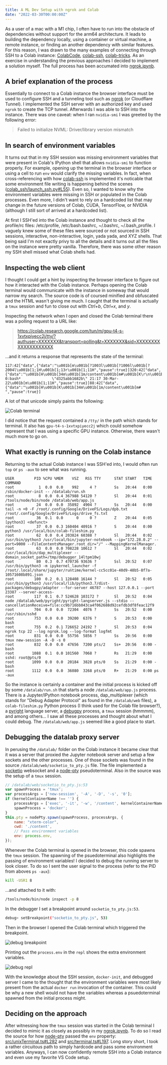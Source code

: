 ```yaml
---
title: A ML Dev Setup with ngrok and Colab
date: "2022-03-30T00:00:00Z"
---
```


As a user of a mac with a M1 chip, I often have to run into the obstacle of
dependencies without support for the arm64 architecture. It leads to
building the dependency locally, using a container or virtual machine, a
remote instance, or finding an another dependency with similar features. For
this reason, I was drawn to the many examples of connecting through SSH to
a Colab instance: [ColabCode](https://github.com/abhishekkrthakur/colabcode), 
[colab-ssh](https://github.com/WassimBenzarti/colab-ssh), [colab-tricks](https://github.com/shawwn/colab-tricks).
As an exercise in understanding the previous approaches I decided to implement
a solution myself. The full process has been accumated into [ngrok.ipynb](https://github.com/jjgp/colab/blob/main/notebooks/ngrok.ipynb).

## A brief explanation of the process

Essentially to connect to a Colab instance the browser interface must be used 
to configure SSH and a tunneling tool such as [ngrok](https://ngrok.com/)
(or Cloudflare Tunnel). I implemented the SSH server with an authorized key and
used `ngrok` to create the TCP tunnel. Afterwards I was able to SSH into the 
instance. There was one caveat: when I ran `nvidia-smi` I was greeted by the 
following error:

> Failed to initialize NVML: Driver/library version mismatch

## In search of environment variables

It turns out that in my SSH session was missing environment variables that were
present in Colab's IPython shell that allows `nvidia-smi` to function properly. 
For example, opening up the terminal in the browser interface or using a cell
to run `env` would clarify the missing variables. In fact, when cross-referencing
with how [colab-ssh](https://github.com/WassimBenzarti/colab-ssh) is implemented 
it's noticable that some environment file writing is happening behind the scenes 
([colab_ssh/launch_ssh.py#L55](https://github.com/WassimBenzarti/colab-ssh/blob/0e495da074a9ded37e09e50b26a15b39eb8a4fb0/colab_ssh/launch_ssh.py#L55)). Even so, I wanted to know why the environment variables
were missing in SSH or populated in the Colab processes. Even more, I didn't want to rely
on a hardcoded list that may change in the future versions of Colab, CUDA, TensorFlow,
or NVIDIA (although I still sort of arrived at a hardcoded list).

At first I SSH'ed into the Colab instance and thought to check all the profile/rc files:
/etc/profile, /etc/bash.bashrc, ~/.bashrc, ~/.bash_profile. I vaguely knew some of these
files were sourced or not sourced in SSH sessions, interactive, non-interactive, login,
yada yada, and XYZ shells. That being said I'm not exactly privy to all the details and 
it turns out all the files on the instance were pretty vanilla. Therefore, there was
some other reason my SSH shell missed what Colab shells had.

## Inspecting the web client

I thought I could get a hint by inspecting the browser interface to figure out how it
interacted with the Colab instance. Perhaps opening the Colab terminal would
communicate with the instance in someway that would narrow my search. The source code
is of coursed minified and obfuscated and the HTML wasn't giving me much. I caught
that the terminal is actually a `tmux` session and fun to close out with *Ctrl+b*, *Ctrl+x*,
and *y*.

Inspecting the network when I open and closed the Colab terminal there was a polling request
to a URL like:

> https://colab.research.google.com/tun/m/gpu-t4-s-1xvtxpiyecc2j/tty/?authuser=XXXXXXX&transport=polling&t=XXXXXXX&sid=XXXXXXXXXXXXXXXXXXXX

...and it returns a response that represents the state of the terminal:

```
117:42["data",{"data":"\u001b[m\u001b[?1003l\u001b[?1006l\u001b[?2004l\u001b[1;1H\u001b[1;13r\u001b[1;11H","pause":true}]320:42["data",{"data":"\u001b[H\u001b[34m\u001b[1m/content\u001b[m#\u001b[K\r\n\u001b[K\r\n\u001b[K\r\n\u001b[K\r\n\u001b[K\r\n\u001b[K\r\n\u001b[K\r\n\u001b[K\r\n\u001b[K\r\n\u001b[K\r\n\u001b[K\r\n\u001b[K\r\n\u001b[37m\u001b[40m[0] 0:bash*              \"d325abb1682b\" 21:17 30-Mar-22\u001b[m\u001b[1;11H","pause":true}]88:42["data",{"data":"\u001b[H\u001b[K\u001b[34m\u001b[1m/content\u001b[m# ","pause":true}]
```

A lot of that unicode simply paints the following:

![Colab terminal](https://user-images.githubusercontent.com/3421544/160933923-58ab1cf2-ef91-4d16-84ad-2b120a6dbdd1.png)

I did notice that the request contained a `/tty/` in the path which stands for terminal. It also has
`gpu-t4-s-1xvtxpiyecc2j` which could somehow represent that I was using a specific GPU instance. Otherwise, 
there wasn't much more to go on.

## What exactly is running on the Colab instance

Returning to the actual Colab instance I was SSH'ed into, I would often run `top` or `ps -aux` to see
what was running.

```
USER         PID %CPU %MEM    VSZ   RSS TTY      STAT START   TIME COMMAND
root           1  0.0  0.0    992     4 ?        Ss   20:44   0:00 /sbin/docker-init -- /datalab/run.sh
root           8  0.0  0.4 367988 54120 ?        Sl   20:44   0:01 /tools/node/bin/node /datalab/web/app.js
root          24  0.0  0.0  35892  4904 ?        Ss   20:44   0:00 tail -n +0 -F /root/.config/Google/DriveFS/Logs/dpb.txt /root/.config/Google/DriveFS/Logs/drive_fs.txt
root          36  0.1  0.0      0     0 ?        Z    20:44   0:05 [python3] <defunct>
root          37  0.0  0.3 160404 40916 ?        S    20:44   0:00 python3 /usr/local/bin/colab-fileshim.py
root          62  0.0  0.4 203824 60388 ?        Sl   20:44   0:02 /usr/bin/python3 /usr/local/bin/jupyter-notebook --ip="172.28.0.2" --port=9000 --FileContentsManager.root_dir="/" --MappingKernelManager.
root          63  0.0  0.0 708228 10612 ?        Sl   20:44   0:02 /usr/local/bin/dap_multiplexer --domain_socket_path=/tmp/debugger_14ltpm10wj
root          80  0.3  0.7 470736 93636 ?        Ssl  20:52   0:07 /usr/bin/python3 -m ipykernel_launcher -f /root/.local/share/jupyter/runtime/kernel-cc5cc01e-40d9-48b5-8f7a-10571608b891.json
root         100  0.2  0.1 128408 16144 ?        Sl   20:52   0:05 /usr/bin/python3 /usr/local/lib/python3.7/dist-packages/debugpy/adapter --for-server 46787 --host 127.0.0.1 --port 23387 --server-access-
root         117  0.1  0.7 524628 103172 ?       Sl   20:52   0:04 node /datalab/web/pyright/pyright-langserver.js --stdio --cancellationReceive=file:cc9b716bb043ca4f062688d92cefdb3df8feac12f9
root         704  0.0  0.0  72304  4076 ?        Ss   20:52   0:00 /usr/sbin/sshd
root         753  0.0  0.0  39200  6376 ?        S    20:53   0:00 bash
root         755  0.2  0.1 726652 24192 ?        Sl   20:53   0:04 ngrok tcp 22 --log ngrok.log --log-format logfmt
root         831  0.0  0.0  55756  5856 ?        Ss   20:56   0:00 tmux new-session -A -D -s 0
root         832  0.0  0.0  47656  7200 pts/2    Ss+  20:56   0:00 -bash
root        1088  0.1  0.0 101560  7068 ?        Rs   21:29   0:00 sshd: root@pts/0
root        1099  0.0  0.0  20184  3828 pts/0    Ss   21:29   0:00 -bash
root        1112  0.0  0.0  36080  3268 pts/0    R+   21:29   0:00 ps -aux
```

So the instance is certainly a container and the initial process is kicked off by some `/datalab/run.sh` that
starts a node `/datalab/web/app.js` process. There is a Jupyter/IPython notebook process, dap_multiplexer (which
stands for "Debug Adapter Protocol" as found in the `/datalab/web` files), a `colab-fileshim.py` Python process (I think used for the Colab file browser?), a [pyright](https://github.com/microsoft/pyright) language server, a [debugpy](https://github.com/microsoft/debugpy) process, a `tmux` session (hmmmm), and among others... I saw all these processes
and thought about what I could debug. The `/datalab/web/app.js` seemed like a good place to start.

## Debugging the datalab proxy server

In perusing the `/datalab/` folder on the Colab instance it became clear that it was a server that proxied the
Jupyter notebook server and setup a few sockets and the other processes. One of those sockets was found in the source
`/datalab/web/socketio_to_pty.js` file. The file implemented a [socketio](https://socket.io/) websocket and a [node-pty](https://github.com/microsoft/node-pty) pseudoterminal. Also in the source was the setup of a `tmux` session.

```javascript
// /datalab/web/socketio_to_pty.js:53
var spawnProcess = 'tmux';
var processArgs = ['new-session', '-A', '-D', '-s', '0'];
if (kernelContainerName !== '') {
    processArgs = ['exec', '-it', '-w', '/content', kernelContainerName, spawnProcess].concat(processArgs);
    spawnProcess = 'docker';
}
this.pty = nodePty.spawn(spawnProcess, processArgs, {
    name: "xterm-color",
    cwd: './content',
    // Pass environment variables
    env: process.env,
});
```

Whenever the Colab terminal is opened in the browser, this code spawns the `tmux` session. The spawning of the
psuedoterminal also highlights the passing of environment variables! I decided to debug the running server to
look closer. To do so I sent the user signal to the process (refer to the PID from aboves `ps -aux`):

```sh
kill -USR1 8
```

...and attached to it with:

```sh
/tools/node/bin/node inspect -p 8
```

In the debugger I set a breakpoint around `socketio_to_pty.js:53`.

```sh
debug> setBreakpoint("socketio_to_pty.js", 53)
```

Then in the browser I opened the Colab terminal which triggered the breakpoint.

![debug breakpoint](https://user-images.githubusercontent.com/3421544/160939415-bb533170-8a15-4f72-8bc6-1ad5d42e6117.png)

Printing out the `process.env` in the `repl` shows the extra environment variables.

![debug repl](https://user-images.githubusercontent.com/3421544/160938928-06d1f559-29c9-4f7b-a8ce-91d62ab140a2.png)

With the knowledge about the SSH session, `docker-init`, and debugged server I came to the thought that the
environment variables were most likely present from the actual `docker run` invocation of the container. This
could be why a new shell would not have the variables whereas a psuedoterminal spawned from
the initial process might.

## Deciding on the approach

After witnessing how the `tmux` session was started in the Colab terminal I decided to mimic it as closely as
possibly in my [ngrok.ipynb](https://github.com/jjgp/colab/blob/main/notebooks/ngrok.ipynb). To do so I read the
source for how [node-pty](https://github.com/microsoft/node-pty) passed the `env` property: [src/unixTerminal.ts#L282](https://github.com/microsoft/node-pty/blob/1674722e1caf3ff4dd52438b70ed68d46af83a6d/src/unixTerminal.ts#L282) 
and [src/terminal.ts#L197](https://github.com/microsoft/node-pty/blob/1674722e1caf3ff4dd52438b70ed68d46af83a6d/src/terminal.ts#L197). 
Long story short, I took a rather circuitous path to simply hardcode and pass some environment variables. Anyways, I can now
confidently remote SSH into a Colab instance and even use my favorite VS Code setup.
